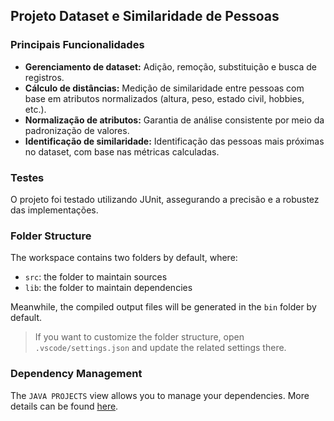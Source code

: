 ## Projeto Dataset e Similaridade de Pessoas

### Principais Funcionalidades
- **Gerenciamento de dataset:** Adição, remoção, substituição e busca de registros.
- **Cálculo de distâncias:** Medição de similaridade entre pessoas com base em atributos normalizados (altura, peso, estado civil, hobbies, etc.).
- **Normalização de atributos:** Garantia de análise consistente por meio da padronização de valores.
- **Identificação de similaridade:** Identificação das pessoas mais próximas no dataset, com base nas métricas calculadas.


### Testes
O projeto foi testado utilizando JUnit, assegurando a precisão e a robustez das implementações.

### Folder Structure

The workspace contains two folders by default, where:

- `src`: the folder to maintain sources
- `lib`: the folder to maintain dependencies

Meanwhile, the compiled output files will be generated in the `bin` folder by default.

> If you want to customize the folder structure, open `.vscode/settings.json` and update the related settings there.

### Dependency Management

The `JAVA PROJECTS` view allows you to manage your dependencies. More details can be found [here](https://github.com/microsoft/vscode-java-dependency#manage-dependencies).

